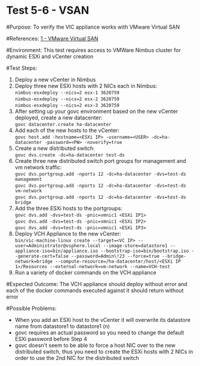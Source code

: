 Test 5-6 - VSAN
=======

#Purpose:
To verify the VIC appliance works with VMware Virtual SAN

#References:
[1 - VMware Virtual SAN](http://www.vmware.com/products/virtual-san.html)

#Environment:
This test requires access to VMWare Nimbus cluster for dynamic ESXi and vCenter creation

#Test Steps:
1. Deploy a new vCenter in Nimbus
2. Deploy three new ESXi hosts with 2 NICs each in Nimbus:  
```nimbus-esxdeploy --nics=2 esx-1 3620759```  
```nimbus-esxdeploy --nics=2 esx-2 3620759```  
```nimbus-esxdeploy --nics=2 esx-3 3620759```
3. After setting up your govc environment based on the new vCenter deployed, create a new datacenter:  
```govc datacenter.create ha-datacenter```
4. Add each of the new hosts to the vCenter:  
```govc host.add -hostname=<ESXi IP> -username=<USER> -dc=ha-datacenter -password=<PW> -noverify=true```
5. Create a new distributed switch:  
```govc dvs.create -dc=ha-datacenter test-ds```
6. Create three new distributed switch port groups for management and vm network traffic:  
```govc dvs.portgroup.add -nports 12 -dc=ha-datacenter -dvs=test-ds management```  
```govc dvs.portgroup.add -nports 12 -dc=ha-datacenter -dvs=test-ds vm-network```  
```govc dvs.portgroup.add -nports 12 -dc=ha-datacenter -dvs=test-ds bridge```
7. Add the three ESXi hosts to the portgroups:  
```govc dvs.add -dvs=test-ds -pnic=vmnic1 <ESXi IP1>```  
```govc dvs.add -dvs=test-ds -pnic=vmnic1 <ESXi IP2>```  
```govc dvs.add -dvs=test-ds -pnic=vmnic1 <ESXi IP3>```
8. Deploy VCH Appliance to the new vCenter:  
```bin/vic-machine-linux create --target=<VC IP> --user=Administrator@vsphere.local --image-store=datastore1 --appliance-iso=bin/appliance.iso --bootstrap-iso=bin/bootstrap.iso --generate-cert=false --password=Admin\!23 --force=true --bridge-network=bridge --compute-resource=/ha-datacenter/host/<ESXi IP 1>/Resources --external-network=vm-network --name=VCH-test```
9. Run a variety of docker commands on the VCH appliance

#Expected Outcome:
The VCH appliance should deploy without error and each of the docker commands executed against it should return without error

#Possible Problems:
* When you add an ESXi host to the vCenter it will overwrite its datastore name from datastore1 to datastore1 (n)
* govc requires an actual password so you need to change the default ESXi password before Step 4
* govc doesn't seem to be able to force a host NIC over to the new distributed switch, thus you need to create the ESXi hosts with 2 NICs in order to use the 2nd NIC for the distributed switch
